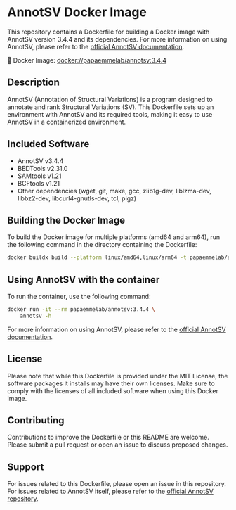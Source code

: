 # AnnotSV Docker Image

This repository contains a Dockerfile for building a Docker image with AnnotSV version 3.4.4 and its dependencies.
For more information on using AnnotSV, please refer to the [official AnnotSV documentation](https://lbgi.fr/AnnotSV/Documentation/README.AnnotSV_latest.pdf).

🐋 Docker Image: [docker://papaemmelab/annotsv:3.4.4](https://hub.docker.com/r/papaemmelab/annotsv/tags)

## Description

AnnotSV (Annotation of Structural Variations) is a program designed to annotate and rank Structural Variations (SV). This Dockerfile sets up an environment with AnnotSV and its required tools, making it easy to use AnnotSV in a containerized environment.

## Included Software

- AnnotSV v3.4.4
- BEDTools v2.31.0
- SAMtools v1.21
- BCFtools v1.21
- Other dependencies (wget, git, make, gcc, zlib1g-dev, liblzma-dev, libbz2-dev, libcurl4-gnutls-dev, tcl, pigz)

## Building the Docker Image

To build the Docker image for multiple platforms (amd64 and arm64), run the following command in the directory containing the Dockerfile:

```bash
docker buildx build --platform linux/amd64,linux/arm64 -t papaemmelab/annotsv:3.4.4 . --push
```

## Using AnnotSV with the container

To run the container, use the following command:

```bash
docker run -it --rm papaemmelab/annotsv:3.4.4 \
    annotsv -h
```

For more information on using AnnotSV, please refer to the [official AnnotSV documentation](https://lbgi.fr/AnnotSV/Documentation/README.AnnotSV_latest.pdf).

## License

Please note that while this Dockerfile is provided under the MIT License, the software packages it installs may have their own licenses. Make sure to comply with the licenses of all included software when using this Docker image.

## Contributing

Contributions to improve the Dockerfile or this README are welcome. Please submit a pull request or open an issue to discuss proposed changes.

## Support

For issues related to this Dockerfile, please open an issue in this repository. For issues related to AnnotSV itself, please refer to the [official AnnotSV repository](https://github.com/lgmgeo/AnnotSV).

